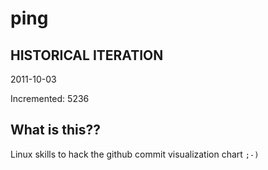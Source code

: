 # ping

## HISTORICAL ITERATION
2011-10-03

Incremented: 5236

## What is this?? 
Linux skills to hack the github commit visualization chart `;-)`
